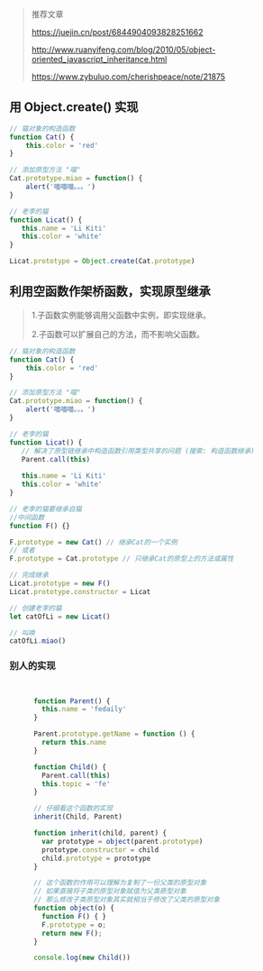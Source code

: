>   推荐文章
>
>   https://juejin.cn/post/6844904093828251662
>
>   http://www.ruanyifeng.com/blog/2010/05/object-oriented_javascript_inheritance.html
>
>   https://www.zybuluo.com/cherishpeace/note/21875

## 用 Object.create()  实现

```js
// 猫对象的构造函数
function Cat() {
    this.color = 'red'
}

// 添加原型方法 "喵"
Cat.prototype.miao = function() {
    alert('喵喵喵。。。')
}

// 老李的猫
function Licat() {
   this.name = 'Li Kiti'
   this.color = 'white' 
}

Licat.prototype = Object.create(Cat.prototype)
```



## 利用空函数作架桥函数，实现原型继承

>   1.子函数实例能够调用父函数中实例，即实现继承。
>
>   2.子函数可以扩展自己的方法，而不影响父函数。

```javascript
// 猫对象的构造函数
function Cat() {
    this.color = 'red'
}

// 添加原型方法 "喵"
Cat.prototype.miao = function() {
    alert('喵喵喵。。。')
}

// 老李的猫
function Licat() {
   // 解决了原型链继承中构造函数引用类型共享的问题 (搜索: 构造函数继承)
   Parent.call(this)
    
   this.name = 'Li Kiti'
   this.color = 'white' 
}

// 老李的猫要继承自猫
//中间函数
function F() {}

F.prototype = new Cat() // 继承Cat的一个实例
// 或者
F.prototype = Cat.prototype // 只继承Cat的原型上的方法或属性

// 完成继承
Licat.prototype = new F()
Licat.prototype.constructor = Licat

// 创建老李的猫
let catOfLi = new Licat()

// 叫唤
catOfLi.miao()


```

### 别人的实现

```javascript


      function Parent() {
        this.name = 'fedaily'
      }

      Parent.prototype.getName = function () {
        return this.name
      }

      function Child() {
        Parent.call(this)
        this.topic = 'fe'
      }

      // 仔细看这个函数的实现
      inherit(Child, Parent)

      function inherit(child, parent) {
        var prototype = object(parent.prototype)
        prototype.constructor = child
        child.prototype = prototype
      }

      // 这个函数的作用可以理解为复制了一份父类的原型对象
      // 如果直接将子类的原型对象赋值为父类原型对象
      // 那么修改子类原型对象其实就相当于修改了父类的原型对象
      function object(o) {
        function F() { }
        F.prototype = o;
        return new F();
      }

      console.log(new Child())
```

